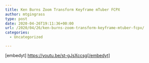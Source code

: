 ```yaml
---
title: Ken Burns Zoom Transform Keyframe mTuber FCPX
author: mtgingrass
type: post
date: 2020-04-26T19:11:36+00:00
url: /2020/04/26/ken-burns-zoom-transform-keyframe-mtuber-fcpx/
categories:
  - Uncategorized

---
```

[embedyt] https://youtu.be/st-gJsXccsg[/embedyt]